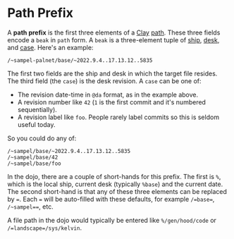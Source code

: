 # Path Prefix

A **path prefix** is the first three elements of a [Clay](clay.md) [path](path.md). These three fields encode a `beak` in `path` form. A `beak` is a three-element tuple of [ship](ship.md), [desk](desk.md), and [case](case.md). Here's an example:

```hoon
/~sampel-palnet/base/~2022.9.4..17.13.12..5835
```

The first two fields are the ship and desk in which the target file resides. The third field (the `case`) is the desk revision. A `case` can be one of:

- The revision date-time in `@da` format, as in the example above.
- A revision number like `42` (`1` is the first commit and it's numbered sequentially).
- A revision label like `foo`. People rarely label commits so this is seldom useful today.

So you could do any of:

```hoon
/~sampel/base/~2022.9.4..17.13.12..5835
/~sampel/base/42
/~sampel/base/foo
```

In the dojo, there are a couple of short-hands for this prefix. The first is `%`, which is the local ship, current desk (typically `%base`) and the current date. The second short-hand is that any of these three elements can be replaced by `=`. Each `=` will be auto-filled with these defaults, for example `/=base=`, `/~sampel==`, etc. 

A file path in the dojo would typically be entered like `%/gen/hood/code` or `/=landscape=/sys/kelvin`.
